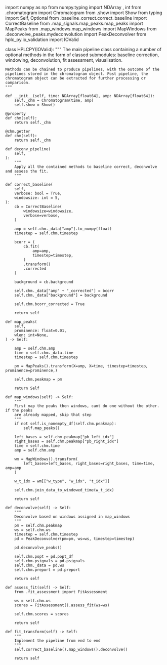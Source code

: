 import numpy as np
from numpy.typing import NDArray
, int
from .chromatogram import Chromatogram
from .show import Show
from typing import Self, Optional
from .baseline_correct.correct_baseline import CorrectBaseline
from .map_signals.map_peaks.map_peaks import MapPeaks
from .map_windows.map_windows import MapWindows
from .deconvolve_peaks.mydeconvolution import PeakDeconvolver
from hplc_py.io_validation import IOValid

class HPLCPY(IOValid):
    """
    The main pipeline class containing a number of optional methods in the form of classed submodules: baseline correction, windowing, deconvolution, fit assessment, visualisation.

    Methods can be chained to produce pipelines, with the outcome of the pipelines stored in the chromatogram object. Post pipeline, the chromatogram object can be extracted for further processing or comparison.
    """

    def __init__(self, time: NDArray[float64], amp: NDArray[float64]):
        self._chm = Chromatogram(time, amp)
        self.show = Show()

    @property
    def chm(self):
        return self._chm
    
    @chm.getter
    def chm(self):
        return self._chm
    
    def deconv_pipeline(
        self,
    ):
        """
        Apply all the contained methods to baseline correct, deconvolve and assess the fit.
        """

    def correct_baseline(
        self,
        verbose: bool = True,
        windowsize: int = 5,
    ):
        cb = CorrectBaseline(
            windowsize=windowsize,
            verbose=verbose,
        )

        amp = self.chm._data["amp"].to_numpy(float)
        timestep = self.chm.timestep

        bcorr = (
            cb.fit(
                amp=amp,
                timestep=timestep,
            )
            .transform()
            .corrected
        )

        background = cb.background

        self.chm._data["amp" + "_corrected"] = bcorr
        self.chm._data["background"] = background

        self.chm.bcorr_corrected = True

        return self

    def map_peaks(
        self,
        prominence: float=0.01,
        wlen: int=None,
    ) -> Self:
        
        amp = self.chm.amp
        time = self.chm._data.time
        timestep = self.chm.timestep
        
        pm = MapPeaks().transform(X=amp, X=time, timestep=timestep, prominence=prominence,)

        self.chm.peakmap = pm

        return Self

    def map_windows(self) -> Self:
        """
        First map the peaks then windows, cant do one without the other. if the peaks
        are already mapped, skip that step
        """
        if not self.is_nonempty_df(self.chm.peakmap):
            self.map_peaks()

        left_bases = self.chm.peakmap["pb_left_idx"]
        right_bases = self.chm.peakmap["pb_right_idx"]
        time = self.chm.time
        amp = self.chm.amp
        
        wm = MapWindows().transform(
            left_bases=left_bases, right_bases=right_bases, time=time, amp=amp
        )

        w_t_idx = wm[["w_type", "w_idx", "t_idx"]]
        
        self.chm.join_data_to_windowed_time(w_t_idx)
        
        return self

    def deconvolve(self) -> Self:
        """
        Deconvolve based on windows assigned in map_windows
        """
        pm = self.chm.peakmap
        ws = self.chm.ws
        timestep = self.chm.timestep
        pd = PeakDeconvolver(pm=pm, ws=ws, timestep=timestep)

        pd.deconvolve_peaks()

        self.chm.popt = pd.popt_df
        self.chm.psignals = pd.psignals
        self.chm._data = pd.ws
        self.chm.preport = pd.preport

        return self

    def assess_fit(self) -> Self:
        from .fit_assessment import FitAssessment

        ws = self.chm.ws
        scores = FitAssessment().assess_fit(ws=ws)

        self.chm.scores = scores

        return self

    def fit_transform(self) -> Self:
        """
        Implement the pipeline from end to end
        """
        self.correct_baseline().map_windows().deconvolve()

        return self
